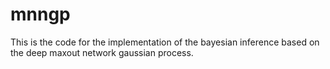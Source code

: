 # mnngp

This is the code for the implementation of the bayesian inference based on the deep maxout network gaussian process.
